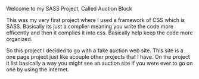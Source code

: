 Welcome to my SASS Project, Called Auction Block

This was my very first project where I used a framework of CSS which is SASS. Basically its just a complier meaning you write the code more efficently and then it complies it into css. Basically help keep the code more organized. 

So this project I decided to go with a fake auction web site. This site is a one page project just like acouple other projects that I have. On the project it list basically a way you might see an auction site if you were ever to go on one by using the internet. 

